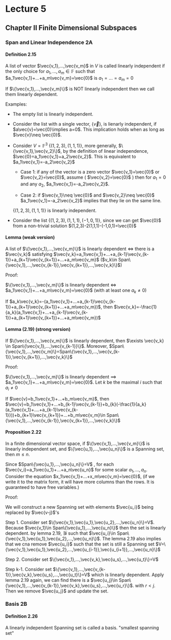 # Lecture 5

## Chapter II Finite Dimensional Subspaces

### Span and Linear Independence 2A

#### Definition 2.15

A list of vector $\vec{v_1},...,\vec{v_m}$ in $V$ is called linearly independent if the only choice for $a_1,...,a_m\in \mathbb{F}$ such that $a_1\vec{v_1}+...+a_m\vec{v_m}=\vec{0}$ is $a_1=...=a_m=0$

If $\{\vec{v_1},...,\vec{v_m}\}$ is NOT linearly independent then we call them linearly dependent.

Examples:

* The empty list is linearly independent.
* Consider the list with a single vector, $\{\vec{v}\}$, is lienarly independent, if $a\vec{v}=\vec{0}\implies a=0$. This implication holds when as long as $\vec{v}\neq \vec{0}$.
* Consider $V=\mathbb{F}^3$ $\{(1,2,3),(1,1,1)\}$, more generally, $\{\vec{v_1},\vec{v_2}\}$, by the definition of linear independence, $\vec{0}=a_1\vec{v_1}+a_2\vec{v_2}$. This is equivalent to $a_1\vec{v_1}=-a_2\vec{v_2}$
  * Case 1: if any of the vector is a zero vector $\vec{v_1}=\vec{0}$ or $\vec{v_2}=\vec{0}$, assume ( $\vec{v_2}=\vec{0}$ )
    then for $a_1=0$ and any $a_2$, $a_1\vec{v_1}=-a_2\vec{v_2}$.

  * Case 2: if $\vec{v_1}\neq \vec{0}$ and $\vec{v_2}\neq \vec{0}$
    $a_1\vec{v_1}=-a_2\vec{v_2}$ implies that they lie on the same line.

  $\{(1,2,3),(1,1,1)\}$ is linearly independent.
* Consider the list  $\{(1,2,3),(1,1,1),(-1,0,1)\}$, since we can get $\vec{0}$ from a non-trivial solution $(1,2,3)-2(1,1,1)-(-1,0,1)=\vec{0}$

#### Lemma (weak version)

A list of $\{\vec{v_1},...,\vec{v_m}\}$ is linearly dependent $\iff$ there is a $\vec{v_k}$ satisfying $\vec{v_k}=a_1\vec{v_1}+...+a_{k-1}\vec{v_{k-1}}+a_{k+1}\vec{v_{k+1}}+...+a_m\vec{v_m}$  ($v_k\in Span\{\vec{v_1},...,\vec{v_{k-1}},\vec{v_{k+1}},...,\vec{v_k}\}$)

Proof:

$\{\vec{v_1},...,\vec{v_m}\}$ is linearly dependent $\iff$  $a_1\vec{v_1}+...+a_m\vec{v_m}=\vec{0}$ (with at least one $a_k\neq 0$)

If $a_k\vec{v_k}=-(a_1\vec{v_1}+...+a_{k-1}\vec{v_{k-1}}+a_{k+1}\vec{v_{k+1}}+...+a_m\vec{v_m})$, then $\vec{v_k}=-\frac{1}{a_k}(a_1\vec{v_1}+...+a_{k-1}\vec{v_{k-1}}+a_{k+1}\vec{v_{k+1}}+...+a_m\vec{v_m})$

#### Lemma (2.19) (strong version)

If $\{\vec{v_1},...,\vec{v_m}\}$ is linearly dependent, then $\exists \vec{v_k} \in Span\{\vec{v_1},...,\vec{v_{k-1}}\}$. Moreover, $Span\{\vec{v_1},...,\vec{v_m}\}=Span\{\vec{v_1},...,\vec{v_{k-1}},\vec{v_{k+1}},...,\vec{v_k}\}$

Proof:

$\{\vec{v_1},...,\vec{v_m}\}$ is linearly dependent $\implies$ $a_1\vec{v_1}+...+a_m\vec{v_m}=\vec{0}$. Let $k$ be the maximal $i$ such that $a_i\neq 0$

If $\vec{v}=b_1\vec{v_1}+...+b_m\vec{v_m}$, then $\vec{v}=b_1\vec{v_1}+...+b_{k-1}\vec{v_{k-1}}+b_{k}(-\frac{1}{a_k}(a_1\vec{v_1}+....+a_{k-1}\vec{v_{k-1}}))+b_{k+1}\vec{v_{k+1}}+...+b_m\vec{v_m}\in Span\{\vec{v_1},...,\vec{v_{k-1}},\vec{v_{k+1}},...,\vec{v_k}\}$

#### Proposition 2.22

In a finite dimensional vector space, if $\{\vec{v_1},...,\vec{v_m}\}$ is linearly independent set, and $\{\vec{u_1},...,\vec{u_n}\}$ is a Spanning set, then $m\leq n$.

Since $Span\{\vec{u_1},...,\vec{u_n}\}=V$ , for each $\vec{v_i}=a_1\vec{u_1}+...+a_n\vec{u_n}$ for some scalar $a_1,...,a_n$. Consider the equation $x_1\vec{v_1}+...+x_m\vec{v_m}=\vec{0}$, (if we write it to the matrix form, it will have more columns than the rows. It is guaranteed to have free variables.) 

Proof:

We will construct a new Spanning set with elements $\vec{u_i}$ being replaced by $\vec{v-j}$'s

Step 1. Consider set $\{\vec{v_1},\vec{u_1},\vec{u_2},...,\vec{u_n}\}=V$. Because $\vec{v_1}\in Span\{\vec{u_1},...,\vec{u_n}\}$ then the set is linearly dependent. by lemma 2.19, $\exists i$ such that $\vec{u_i}\in Span\{\vec{v_1},\vec{u_1},\vec{u_2},...,\vec{u_n}\}$. The lemma 2.19 also implies that  we cna remove $\vec{u_i}$ such that the set is still a Spanning set $V=\{\vec{v_1},\vec{u_1},\vec{u_2},...,\vec{u_{i-1}},\vec{u_{i+1}},...,\vec{u_n}\}$

Step 2. Consider set $\{\vec{v_1},...,\vec{v_k},\vec{u_s},...,\vec{u_t}\}=V$

Step k-1. Consider set $\{\vec{v_1},...,\vec{v_{k-1}},\vec{v_k},\vec{u_s},...,\vec{u_t}\}=V$ which is linearly dependent. Apply lemma 2.19 again, we can find there is a $\vec{u_j}\in Span\{\vec{v_1},...,\vec{v_{k-1}},\vec{v_k},\vec{u_s},...,\vec{u_r}\}$. with $r<j$. Then we remove $\vec{u_j}$ and update the set.

### Basis 2B

#### Definition 2.26

A linearly independent Spanning set is called a basis. "smallest spanning set"